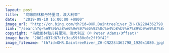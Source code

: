 ```yaml
---
layout: post
title:  "鸟瞰雨林和丹特里河，澳大利亚"
date:   "2019-09-10 16:00:00 +0800"
image_url: "http://cn.bing.com/th?id=OHR.DaintreeRiver_ZH-CN2284362798_1920x1080.jpg&rf=LaDigue_1920x1080.jpg&pid=hp"
link: "/search?q=%e9%9b%a8%e6%9e%97%e5%92%8c%e4%b8%b9%e7%89%b9%e9%87%8c%e6%b2%b3&form=hpcapt&mkt=zh-cn"
copyright: "鸟瞰雨林和丹特里河，澳大利亚 (© Peter Adams/Offset)"
image_hash: "2802e837d67cfc3ca59f80e0c2ff9f42"
image_filename: "th?id=OHR.DaintreeRiver_ZH-CN2284362798_1920x1080.jpg&rf=LaDigue_1920x1080.jpg&pid=hp"
---
```

